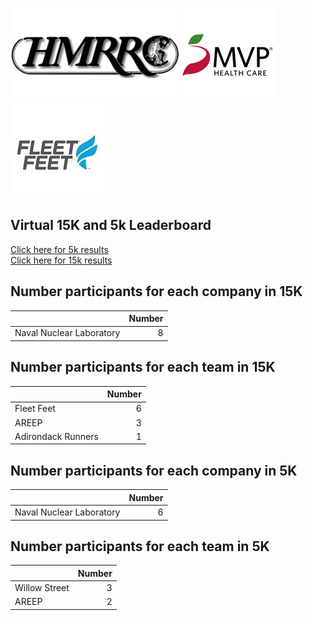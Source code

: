 ![image](hmrrc_65h.jpg) ![image](MVP-1.jpg)  ![image](FF_Logo_Stacked_7-150x118.jpg)  

## Virtual 15K and 5k Leaderboard  
[Click here for 5k results](https://bnorthan.github.io/Virtual15K_5K/leaderboard5k)  
[Click here for 15k results](https://bnorthan.github.io/Virtual15K_5K/leaderboard15k)  


## Number participants for each company in 15K  
  
|                          |   Number |
|:-------------------------|---------:|
| Naval Nuclear Laboratory |        8 |  
  
## Number participants for each team in 15K  
  
|                    |   Number |
|:-------------------|---------:|
| Fleet Feet         |        6 |
| AREEP              |        3 |
| Adirondack Runners |        1 |  
  
## Number participants for each company in 5K  
  
|                          |   Number |
|:-------------------------|---------:|
| Naval Nuclear Laboratory |        6 |  
  
## Number participants for each team in 5K  
  
|               |   Number |
|:--------------|---------:|
| Willow Street |        3 |
| AREEP         |        2 |  
  
